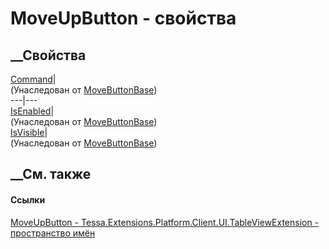 # MoveUpButton - свойства
##  __Свойства
[Command](P_Tessa_Extensions_Platform_Client_UI_TableViewExtension_MoveButtonBase_Command.htm)|  
(Унаследован от
[MoveButtonBase](T_Tessa_Extensions_Platform_Client_UI_TableViewExtension_MoveButtonBase.htm))  
---|---  
[IsEnabled](P_Tessa_Extensions_Platform_Client_UI_TableViewExtension_MoveButtonBase_IsEnabled.htm)|  
(Унаследован от
[MoveButtonBase](T_Tessa_Extensions_Platform_Client_UI_TableViewExtension_MoveButtonBase.htm))  
[IsVisible](P_Tessa_Extensions_Platform_Client_UI_TableViewExtension_MoveButtonBase_IsVisible.htm)|  
(Унаследован от
[MoveButtonBase](T_Tessa_Extensions_Platform_Client_UI_TableViewExtension_MoveButtonBase.htm))  
##  __См. также
#### Ссылки
[MoveUpButton -
](T_Tessa_Extensions_Platform_Client_UI_TableViewExtension_MoveUpButton.htm)
[Tessa.Extensions.Platform.Client.UI.TableViewExtension - пространство
имён](N_Tessa_Extensions_Platform_Client_UI_TableViewExtension.htm)
